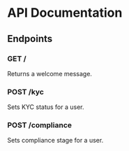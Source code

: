 # API Documentation

## Endpoints

### GET /

Returns a welcome message.

### POST /kyc

Sets KYC status for a user.

### POST /compliance

Sets compliance stage for a user.
